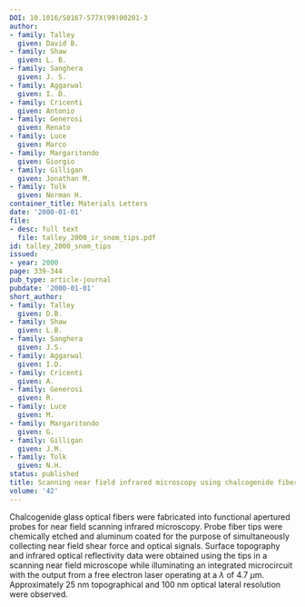 ```yaml
---
DOI: 10.1016/S0167-577X(99)00201-3
author:
- family: Talley
  given: David B.
- family: Shaw
  given: L. B.
- family: Sanghera
  given: J. S.
- family: Aggarwal
  given: I. D.
- family: Cricenti
  given: Antonio
- family: Generosi
  given: Renato
- family: Luce
  given: Marco
- family: Margaritondo
  given: Giorgio
- family: Gilligan
  given: Jonathan M.
- family: Tolk
  given: Norman H.
container_title: Materials Letters
date: '2000-01-01'
file:
- desc: full text
  file: talley_2000_ir_snom_tips.pdf
id: talley_2000_snom_tips
issued:
- year: 2000
page: 339-344
pub_type: article-journal
pubdate: '2000-01-01'
short_author:
- family: Talley
  given: D.B.
- family: Shaw
  given: L.B.
- family: Sanghera
  given: J.S.
- family: Aggarwal
  given: I.D.
- family: Cricenti
  given: A.
- family: Generosi
  given: R.
- family: Luce
  given: M.
- family: Margaritondo
  given: G.
- family: Gilligan
  given: J.M.
- family: Tolk
  given: N.H.
status: published
title: Scanning near field infrared microscopy using chalcogenide fiber tips
volume: '42'
---
```

Chalcogenide glass optical fibers were fabricated into functional apertured probes for near field scanning infrared microscopy. Probe fiber tips were chemically etched and aluminum coated for the purpose of simultaneously collecting near field shear force and optical signals. Surface topography and infrared optical reflectivity data were obtained using the tips in a scanning near field microscope while illuminating an integrated microcircuit with the output from a free electron laser operating at a $\lambda$ of 4.7 $\mu$m. Approximately 25 nm topographical and 100 nm optical lateral resolution were observed.
